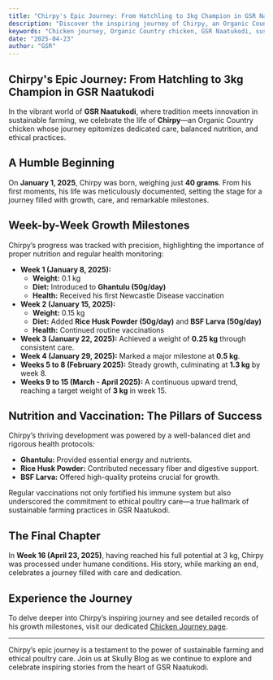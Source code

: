 ```yaml
---
title: "Chirpy's Epic Journey: From Hatchling to 3kg Champion in GSR Naatukodi"
description: "Discover the inspiring journey of Chirpy, an Organic Country chicken in GSR Naatukodi, showcasing sustainable farming and ethical poultry care."
keywords: "Chicken journey, Organic Country chicken, GSR Naatukodi, sustainable farming, ethical poultry care, chicken growth"
date: "2025-04-23"
author: "GSR"
---
```


## Chirpy's Epic Journey: From Hatchling to 3kg Champion in GSR Naatukodi

In the vibrant world of **GSR Naatukodi**, where tradition meets innovation in sustainable farming, we celebrate the life of **Chirpy**—an Organic Country chicken whose journey epitomizes dedicated care, balanced nutrition, and ethical practices.

## A Humble Beginning

On **January 1, 2025**, Chirpy was born, weighing just **40 grams**. From his first moments, his life was meticulously documented, setting the stage for a journey filled with growth, care, and remarkable milestones.

## Week-by-Week Growth Milestones

Chirpy’s progress was tracked with precision, highlighting the importance of proper nutrition and regular health monitoring:

- **Week 1 (January 8, 2025):**
  - **Weight:** 0.1 kg
  - **Diet:** Introduced to **Ghantulu (50g/day)**
  - **Health:** Received his first Newcastle Disease vaccination
- **Week 2 (January 15, 2025):**
  - **Weight:** 0.15 kg
  - **Diet:** Added **Rice Husk Powder (50g/day)** and **BSF Larva (50g/day)**
  - **Health:** Continued routine vaccinations
- **Week 3 (January 22, 2025):** Achieved a weight of **0.25 kg** through consistent care.
- **Week 4 (January 29, 2025):** Marked a major milestone at **0.5 kg**.
- **Weeks 5 to 8 (February 2025):** Steady growth, culminating at **1.3 kg** by week 8.
- **Weeks 9 to 15 (March - April 2025):** A continuous upward trend, reaching a target weight of **3 kg** in week 15.

## Nutrition and Vaccination: The Pillars of Success

Chirpy’s thriving development was powered by a well-balanced diet and rigorous health protocols:

- **Ghantulu:** Provided essential energy and nutrients.
- **Rice Husk Powder:** Contributed necessary fiber and digestive support.
- **BSF Larva:** Offered high-quality proteins crucial for growth.

Regular vaccinations not only fortified his immune system but also underscored the commitment to ethical poultry care—a true hallmark of sustainable farming practices in GSR Naatukodi.

## The Final Chapter

In **Week 16 (April 23, 2025)**, having reached his full potential at 3 kg, Chirpy was processed under humane conditions. His story, while marking an end, celebrates a journey filled with care and dedication.

## Experience the Journey

To delve deeper into Chirpy’s inspiring journey and see detailed records of his growth milestones, visit our dedicated [Chicken Journey page](https://www.naatukodi.co.in/chicken/12345678-1234-1234-1234-123456789abc).

---

Chirpy’s epic journey is a testament to the power of sustainable farming and ethical poultry care. Join us at Skully Blog as we continue to explore and celebrate inspiring stories from the heart of GSR Naatukodi.
